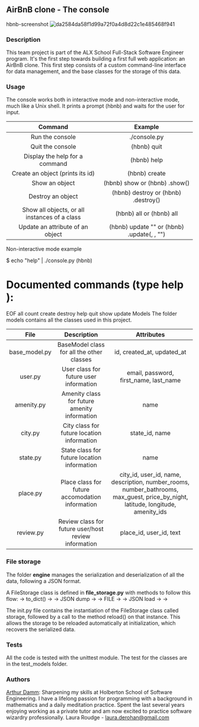 ## AirBnB clone - The console

hbnb-screenshot
![da2584da58f1d99a72f0a4d8d22c1e485468f941](https://user-images.githubusercontent.com/79590894/183462359-c71b949f-2aa9-48c0-bec0-0fcc535391d9.png)

### Description

This team project is part of the ALX School Full-Stack Software Engineer program. It's the first step towards building a first full web application: an AirBnB clone. This first step consists of a custom command-line interface for data management, and the base classes for the storage of this data.

### Usage
The console works both in interactive mode and non-interactive mode, much like a Unix shell. It prints a prompt (hbnb) and waits for the user for input.

|Command|  Example|
|:------:|  :--------:|
Run the console|   ./console.py
Quit the console|   (hbnb) quit
Display the help for a command  | (hbnb) help <command>
Create an object (prints its id) |  (hbnb) create <class>
Show an object |  (hbnb) show <class> <id> or (hbnb) <class>.show(<id>)|
Destroy an object|   (hbnb) destroy <class> <id> or (hbnb) <class>.destroy(<id>)
Show all objects, or all instances of a class  | (hbnb) all or (hbnb) all <class>
|Update an attribute of an object|  (hbnb) update <class> <id> <attribute name> "<attribute value>" or (hbnb) <class>.update(<id>, <attribute name>, "<attribute value>")|

Non-interactive mode example

$ echo "help" | ./console.py
(hbnb)

Documented commands (type help <topic>):
========================================
EOF  all  count  create  destroy  help  quit  show  update
Models
The folder models contains all the classes used in this project.

|File|	Description|	Attributes|
|:---------:| :--------:| :--------:|
|base_model.py|	BaseModel class for all the other classes| id, created_at, updated_at|
|user.py| User class for future user information| email, password, first_name, last_name|
|amenity.py| Amenity class for future amenity information|	name|
|city.py| City class for future location information| state_id, name|
|state.py| State class for future location information| name|
|place.py| Place class for future accomodation information| city_id, user_id, name, description, number_rooms, number_bathrooms, max_guest, price_by_night, latitude, longitude, amenity_ids|
|review.py| Review class for future user/host review information| place_id, user_id, text|

### File storage
The folder **engine** manages the serialization and deserialization of all the data, following a JSON format.

A FileStorage class is defined in **file_storage.py** with methods to follow this flow: <object> -> to_dict() -> <dictionary> -> JSON dump -> <json string> -> FILE -> <json string> -> JSON load -> <dictionary> -> <object>

The init.py file contains the instantiation of the FileStorage class called storage, followed by a call to the method reload() on that instance. This allows the storage to be reloaded automatically at initialization, which recovers the serialized data.

### Tests
All the code is tested with the unittest module. The test for the classes are in the test_models folder.

### Authors
[Arthur Damm](https://LinkedIn.com/arthurdamm): Sharpening my skills at Holberton School of Software Engineering. I have a lifelong passion for programming with a background in mathematics and a daily meditation practice. Spent the last several years enjoying working as a private tutor and am now excited to practice software wizardry professionally.
Laura Roudge - laura.derohan@gmail.com
